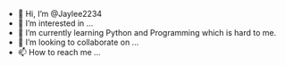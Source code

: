 - 👋 Hi, I’m @Jaylee2234
- 👀 I’m interested in ...
- 🌱 I’m currently learning Python and Programming which is hard to me.
- 💞️ I’m looking to collaborate on ...
- 📫 How to reach me ...

<!---
Jaylee2234/Jaylee2234 is a ✨ special ✨ repository because its `README.md` (this file) appears on your GitHub profile.
You can click the Preview link to take a look at your changes.
--->
